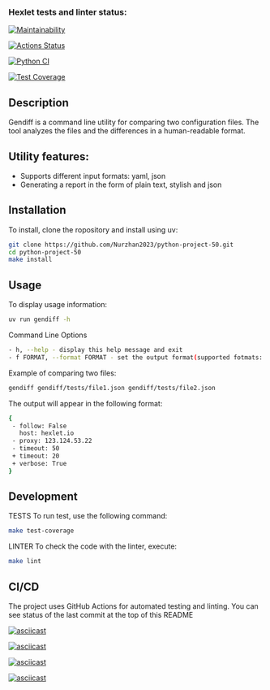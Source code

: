### Hexlet tests and linter status:
[![Maintainability](https://api.codeclimate.com/v1/badges/b23c691de6b894bf85ac/maintainability)](https://codeclimate.com/github/Nurzhan2023/python-project-50/maintainability)

[![Actions Status](https://github.com/Nurzhan2023/python-project-50/actions/workflows/hexlet-check.yml/badge.svg)](https://github.com/Nurzhan2023/python-project-50/actions)


[![Python CI](https://github.com/Nurzhan2023/python-project-50/actions/workflows/python-ci.yml/badge.svg)](https://github.com/Nurzhan2023/python-project-50/actions/workflows/python-ci.yml)

[![Test Coverage](https://api.codeclimate.com/v1/badges/b23c691de6b894bf85ac/test_coverage)](https://codeclimate.com/github/Nurzhan2023/python-project-50/test_coverage)

## Description

Gendiff is a command line utility for comparing two configuration files. The tool analyzes the files and the differences in a human-readable format.

## Utility features:
- Supports different input formats: yaml, json
- Generating a report in the form of plain text, stylish and json

## Installation

To install, clone the ropository and install using uv:

```bash
git clone https://github.com/Nurzhan2023/python-project-50.git
cd python-project-50
make install
```

## Usage
To display usage information:

```bash
uv run gendiff -h
```

Command Line Options

```bash
- h, --help - display this help message and exit
- f FORMAT, --format FORMAT - set the output format(supported fotmats: plain, json, stylish)
```

Example of comparing two files:
 
```bash
gendiff gendiff/tests/file1.json gendiff/tests/file2.json
```

The output will appear in the following format:

```bash
{
 - follow: False
   host: hexlet.io
 - proxy: 123.124.53.22
 - timeout: 50
 + timeout: 20
 + verbose: True
}
```

## Development

TESTS
To run test, use the following command:
```bash
make test-coverage
```

LINTER
To check the code with the linter, execute:

```bash
make lint
```

## CI/CD

The project uses GitHub Actions for automated testing and linting. You can see status of the last commit at the top of this README

[![asciicast](https://asciinema.org/a/Pe196IZV1YWZEZojjxIbKHeU8.svg)](https://asciinema.org/a/Pe196IZV1YWZEZojjxIbKHeU8)

[![asciicast](https://asciinema.org/a/Hc7xhdtxCYwpHkDT0RCYTOhJ9.svg)](https://asciinema.org/a/Hc7xhdtxCYwpHkDT0RCYTOhJ9)

[![asciicast](https://asciinema.org/a/W3OLlaIN5eQ1MMhkHUFwjiR6M.svg)](https://asciinema.org/a/W3OLlaIN5eQ1MMhkHUFwjiR6M)

[![asciicast](https://asciinema.org/a/5k2hEC3CIVQ2BDMBAM487ANPy.svg)](https://asciinema.org/a/5k2hEC3CIVQ2BDMBAM487ANPy)
